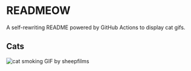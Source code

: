 # READMEOW

A self-rewriting README powered by GitHub Actions to display cat gifs.

## Cats

![cat smoking GIF by sheepfilms](https://media0.giphy.com/media/l0ExdMHUDKteztyfe/200.gif?cid=9acd02dac06ql63bwlsqbvzo1xkt8tu4ebvf5gbx4hhopiqr&ep=v1_gifs_search&rid=200.gif&ct=g)
